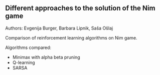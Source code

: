 ## Different approaches to the solution of the Nim game

Authors: Evgenija Burger, Barbara Lipnik, Saša Ošlaj

Comparison of reinforcement learning algorithms on Nim game.

Algorithms compared:
* Minimax with alpha beta pruning
* Q-learning
* SARSA
